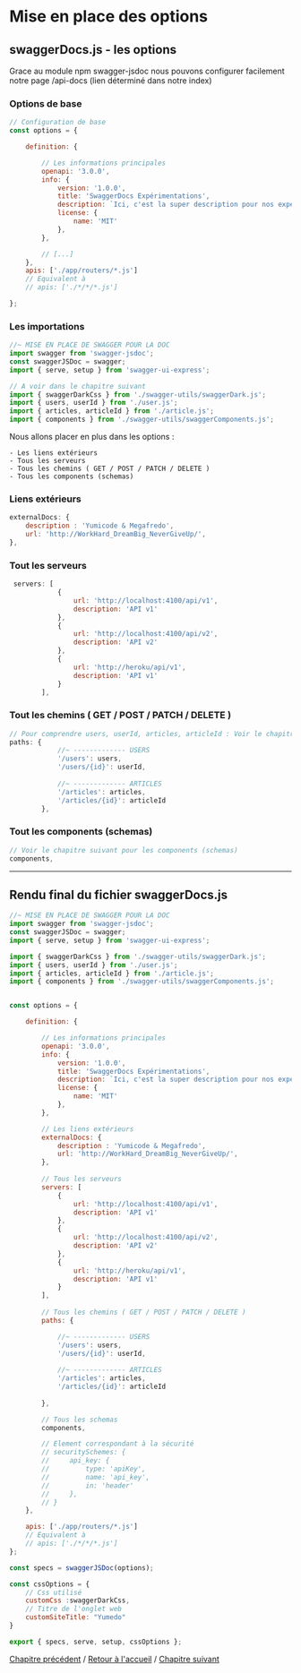 # Mise en place des options

## swaggerDocs.js - les options

Grace au module npm swagger-jsdoc nous pouvons configurer facilement notre page /api-docs (lien déterminé dans notre index)


### Options de base

```js
// Configuration de base
const options = {

    definition: {

        // Les informations principales
        openapi: '3.0.0',
        info: {
            version: '1.0.0',
            title: 'SwaggerDocs Expérimentations',
            description: `Ici, c'est la super description pour nos expérimentations swaggerDocs.`,
            license: {
                name: 'MIT'
            },
        },

        // [...]
    },
    apis: ['./app/routers/*.js']
    // Equivalent à 
    // apis: ['./*/*/*.js']

};
```

### Les importations

```js
//~ MISE EN PLACE DE SWAGGER POUR LA DOC
import swagger from 'swagger-jsdoc';
const swaggerJSDoc = swagger;
import { serve, setup } from 'swagger-ui-express';

// A voir dans le chapitre suivant
import { swaggerDarkCss } from './swagger-utils/swaggerDark.js';
import { users, userId } from './user.js';
import { articles, articleId } from './article.js';
import { components } from './swagger-utils/swaggerComponents.js';
```

Nous allons placer en plus dans les options :

    - Les liens extérieurs
    - Tous les serveurs
    - Tous les chemins ( GET / POST / PATCH / DELETE )
    - Tous les components (schemas)

### Liens extérieurs

```js
externalDocs: {
    description : 'Yumicode & Megafredo',
    url: 'http://WorkHard_DreamBig_NeverGiveUp/',
},
```

### Tout les serveurs

```js
 servers: [
            {
                url: 'http://localhost:4100/api/v1',
                description: 'API v1'
            },
            {
                url: 'http://localhost:4100/api/v2',
                description: 'API v2'
            },
            {
                url: 'http://heroku/api/v1',
                description: 'API v1'
            }
        ],
```

### Tout les chemins ( GET / POST / PATCH / DELETE )

```js
// Pour comprendre users, userId, articles, articleId : Voir le chapitre suivant
paths: {
            //~ ------------- USERS
            '/users': users,
            '/users/{id}': userId,
            
            //~ ------------- ARTICLES
            '/articles': articles,
            '/articles/{id}': articleId
        },
```

### Tout les components (schemas)

```js
// Voir le chapitre suivant pour les components (schemas)
components,
```

---
## Rendu final du fichier swaggerDocs.js

```js
//~ MISE EN PLACE DE SWAGGER POUR LA DOC
import swagger from 'swagger-jsdoc';
const swaggerJSDoc = swagger;
import { serve, setup } from 'swagger-ui-express';

import { swaggerDarkCss } from './swagger-utils/swaggerDark.js';
import { users, userId } from './user.js';
import { articles, articleId } from './article.js';
import { components } from './swagger-utils/swaggerComponents.js';


const options = {

    definition: {

        // Les informations principales
        openapi: '3.0.0',
        info: {
            version: '1.0.0',
            title: 'SwaggerDocs Expérimentations',
            description: `Ici, c'est la super description pour nos expérimentations swaggerDocs.`,
            license: {
                name: 'MIT'
            },
        },

        // Les liens extérieurs
        externalDocs: {
            description : 'Yumicode & Megafredo',
            url: 'http://WorkHard_DreamBig_NeverGiveUp/',
        },
      
        // Tous les serveurs
        servers: [
            {
                url: 'http://localhost:4100/api/v1',
                description: 'API v1'
            },
            {
                url: 'http://localhost:4100/api/v2',
                description: 'API v2'
            },
            {
                url: 'http://heroku/api/v1',
                description: 'API v1'
            }
        ],
       
        // Tous les chemins ( GET / POST / PATCH / DELETE )
        paths: {

            //~ ------------- USERS
            '/users': users,
            '/users/{id}': userId,
            
            //~ ------------- ARTICLES
            '/articles': articles,
            '/articles/{id}': articleId
        
        },

        // Tous les schemas
        components,

        // Element correspondant à la sécurité
        // securitySchemes: {
        //     api_key: {
        //         type: 'apiKey',
        //         name: 'api_key',
        //         in: 'header'
        //     },
        // }
    },

    apis: ['./app/routers/*.js']
    // Equivalent à 
    // apis: ['./*/*/*.js']
};

const specs = swaggerJSDoc(options);

const cssOptions = {
    // Css utilisé
    customCss :swaggerDarkCss,
    // Titre de l'onglet web
    customSiteTitle: "Yumedo"
}

export { specs, serve, setup, cssOptions };
```


[Chapitre précédent](02_Initialisation.md) / [Retour à l'accueil](../README.md) / [Chapitre suivant](04_decomposition.md)